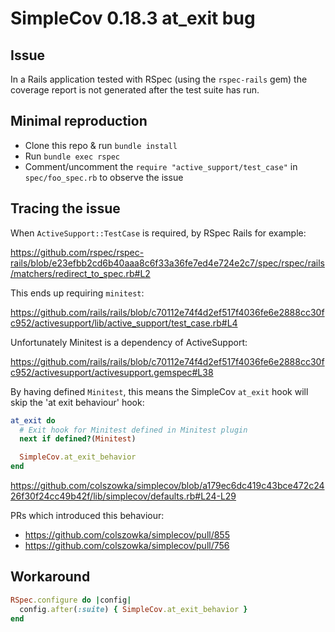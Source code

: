 # SimpleCov 0.18.3 at_exit bug

## Issue

In a Rails application tested with RSpec (using the `rspec-rails` gem) the
coverage report is not generated after the test suite has run.

## Minimal reproduction

- Clone this repo & run `bundle install`
- Run `bundle exec rspec`
- Comment/uncomment the `require "active_support/test_case"` in `spec/foo_spec.rb` to observe the issue

## Tracing the issue

When `ActiveSupport::TestCase` is required, by RSpec Rails for example:

https://github.com/rspec/rspec-rails/blob/e23efbb2cd6b40aaa8c6f33a36fe7ed4e724e2c7/spec/rspec/rails/matchers/redirect_to_spec.rb#L2

This ends up requiring `minitest`:

https://github.com/rails/rails/blob/c70112e74f4d2ef517f4036fe6e2888cc30fc952/activesupport/lib/active_support/test_case.rb#L4

Unfortunately Minitest is a dependency of ActiveSupport:

https://github.com/rails/rails/blob/c70112e74f4d2ef517f4036fe6e2888cc30fc952/activesupport/activesupport.gemspec#L38

By having defined `Minitest`, this means the SimpleCov `at_exit` hook will skip
the 'at exit behaviour' hook:

```ruby
at_exit do
  # Exit hook for Minitest defined in Minitest plugin
  next if defined?(Minitest)

  SimpleCov.at_exit_behavior
end
```

https://github.com/colszowka/simplecov/blob/a179ec6dc419c43bce472c2426f30f24cc49b42f/lib/simplecov/defaults.rb#L24-L29

PRs which introduced this behaviour:

  - https://github.com/colszowka/simplecov/pull/855
  - https://github.com/colszowka/simplecov/pull/756

## Workaround

```ruby
RSpec.configure do |config|
  config.after(:suite) { SimpleCov.at_exit_behavior }
end
```
